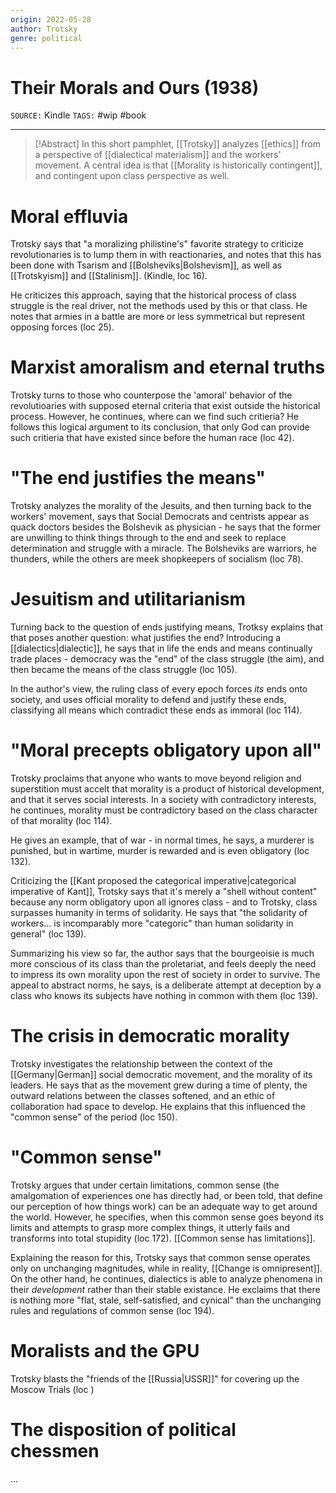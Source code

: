```yaml
---
origin: 2022-05-28
author: Trotsky
genre: political
---
```

# Their Morals and Ours (1938)
`SOURCE:` Kindle
`TAGS:` #wip #book 

---
> [!Abstract]
> In this short pamphlet, [[Trotsky]] analyzes [[ethics]] from a perspective of [[dialectical materialism]] and the workers' movement. A central idea is that [[Morality is historically contingent]], and contingent upon class perspective as well. 

# Moral effluvia
Trotsky says that "a moralizing philistine's" favorite strategy to criticize revolutionaries is to lump them in with reactionaries, and notes that this has been done with Tsarism and [[Bolsheviks|Bolshevism]], as well as [[Trotskyism]] and [[Stalinism]].  (Kindle, loc 16). 

He criticizes this approach, saying that the historical process of class struggle is the real driver, not the methods used by this or that class. He notes that armies in a battle are more or less symmetrical but represent opposing forces (loc 25). 

# Marxist amoralism and eternal truths
Trotsky turns to those who counterpose the 'amoral' behavior of the revolutioaries with supposed eternal criteria that exist outside the historical process. However, he continues, where can we find such critieria? He follows this logical argument to its conclusion, that only God can provide such critieria that have existed since before the human race (loc 42). 

# "The end justifies the means"
Trotsky analyzes the morality of the Jesuits, and then turning back to the workers' movement, says that Social Democrats and centrists appear as quack doctors besides the Bolshevik as physician - he says that the former are unwilling to think things through to the end and seek to replace determination and struggle with a miracle. The Bolsheviks are warriors, he thunders, while the others are meek shopkeepers of socialism (loc 78). 

# Jesuitism and utilitarianism
Turning back to the question of ends justifying means, Trotksy explains that that poses another question: what justifies the end? Introducing a [[dialectics|dialectic]], he says that in life the ends and means continually trade places - democracy was the "end" of the class struggle (the aim), and then became the means of the class struggle (loc 105). 

In the author's view, the ruling class of every epoch forces *its* ends onto society, and uses official morality to defend and justify these ends, classifying all means which contradict these ends as immoral (loc 114). 

# "Moral precepts obligatory upon all"
Trotsky proclaims that anyone who wants to move beyond religion and superstition must accelt that morality is a product of historical development, and that it serves social interests. In a society with contradictory interests, he continues, morality must be contradictory based on the class character of that morality (loc 114). 

He gives an example, that of war - in normal times, he says, a murderer is punished, but in wartime, murder is rewarded and is even obligatory (loc 132). 

Criticizing the [[Kant proposed the categorical imperative|categorical imperative of Kant]], Trotsky says that it's merely a "shell without content" because any norm obligatory upon all ignores class - and to Trotsky, class surpasses humanity in terms of solidarity. He says that "the solidarity of workers... is incomparably more "categoric" than human solidarity in general" (loc 139).

Summarizing his view so far, the author says that the bourgeoisie is much more conscious of its class than the proletariat, and feels deeply the need to impress its own morality upon the rest of society in order to survive. The appeal to abstract norms, he says, is a deliberate attempt at deception by a class who knows its subjects have nothing in common with them (loc 139). 

# The crisis in democratic morality
Trotsky investigates the relationship between the context of the [[Germany|German]] social democratic movement, and the morality of its leaders. He says that as the movement grew during a time of plenty, the outward relations between the classes softened, and an ethic of collaboration had space to develop. He explains that this influenced the "common sense" of the period (loc 150). 

# "Common sense"
Trotsky argues that under certain limitations, common sense (the amalgomation of experiences one has directly had, or been told, that define our perception of how things work) can be an adequate way to get around the world. However, he specifies, when this common sense goes beyond its limits and attempts to grasp more complex things, it utterly fails and transforms into total stupidity (loc 172). [[Common sense has limitations]]. 

Explaining the reason for this, Trotsky says that common sense operates only on unchanging magnitudes, while in reality, [[Change is omnipresent]]. On the other hand, he continues, dialectics is able to analyze phenomena in their *development* rather than their stable existance. He exclaims that there is nothing more "flat, stale, self-satisfied, and cynical" than the unchanging rules and regulations of common sense (loc 194). 

# Moralists and the GPU
Trotsky blasts the "friends of the [[Russia|USSR]]" for covering up the Moscow Trials (loc )

# The disposition of political chessmen
...